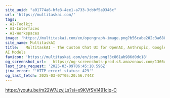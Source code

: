 ```yaml
---
site_uuid: "a01774a6-bfe3-4ee1-a733-3cbbf5a9346c"
url: 'https://multitaskai.com/'
tags:
- AI-Toolkit
- AI-Interfaces
- AI-Workspaces
image: 'https://multitaskai.com/en/opengraph-image.png?b56cabe202c3a688'
site_name: MultitaskAI
title:   MultitaskAI - The Custom Chat UI for OpenAI, Anthropic, Google Gemini, and Top
AI Models
favicon: 'https://multitaskai.com/en/icon.png?3c861ab986d0dc18'
og_screenshot_url:   https://og-screenshots-prod.s3.amazonaws.com/1366x768/80/false/dc368d764c9e75a8e260ded4336dbfd5f48d0794ad0a5ef8bc26f10c2bd84097.jpeg
last_jina_request: '2025-03-09T06:45:10.596Z'
jina_error: "'HTTP error! status: 429'"
og_last_fetch: 2025-03-07T05:20:56.744Z
---
```


https://youtu.be/m22W7JzyjLs?si=x9KVfSVI491ciq-C
